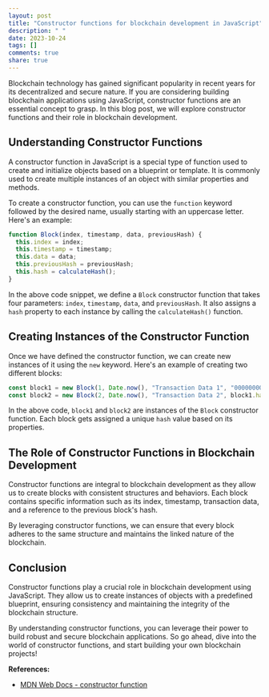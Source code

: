 ```yaml
---
layout: post
title: "Constructor functions for blockchain development in JavaScript"
description: " "
date: 2023-10-24
tags: []
comments: true
share: true
---
```


Blockchain technology has gained significant popularity in recent years for its decentralized and secure nature. If you are considering building blockchain applications using JavaScript, constructor functions are an essential concept to grasp. In this blog post, we will explore constructor functions and their role in blockchain development.

## Understanding Constructor Functions

A constructor function in JavaScript is a special type of function used to create and initialize objects based on a blueprint or template. It is commonly used to create multiple instances of an object with similar properties and methods.

To create a constructor function, you can use the `function` keyword followed by the desired name, usually starting with an uppercase letter. Here's an example:

```javascript
function Block(index, timestamp, data, previousHash) {
  this.index = index;
  this.timestamp = timestamp;
  this.data = data;
  this.previousHash = previousHash;
  this.hash = calculateHash();
}
```

In the above code snippet, we define a `Block` constructor function that takes four parameters: `index`, `timestamp`, `data`, and `previousHash`. It also assigns a `hash` property to each instance by calling the `calculateHash()` function.

## Creating Instances of the Constructor Function

Once we have defined the constructor function, we can create new instances of it using the `new` keyword. Here's an example of creating two different blocks:

```javascript
const block1 = new Block(1, Date.now(), "Transaction Data 1", "0000000000");
const block2 = new Block(2, Date.now(), "Transaction Data 2", block1.hash);
```

In the above code, `block1` and `block2` are instances of the `Block` constructor function. Each block gets assigned a unique `hash` value based on its properties.

## The Role of Constructor Functions in Blockchain Development

Constructor functions are integral to blockchain development as they allow us to create blocks with consistent structures and behaviors. Each block contains specific information such as its index, timestamp, transaction data, and a reference to the previous block's hash.

By leveraging constructor functions, we can ensure that every block adheres to the same structure and maintains the linked nature of the blockchain.

## Conclusion

Constructor functions play a crucial role in blockchain development using JavaScript. They allow us to create instances of objects with a predefined blueprint, ensuring consistency and maintaining the integrity of the blockchain structure.

By understanding constructor functions, you can leverage their power to build robust and secure blockchain applications. So go ahead, dive into the world of constructor functions, and start building your own blockchain projects!

**References:**
- [MDN Web Docs - constructor function](https://developer.mozilla.org/en-US/docs/Web/JavaScript/Reference/Global_Objects/Object/constructor)